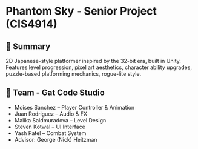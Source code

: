 # Phantom Sky - Senior Project (CIS4914)

## 📖 Summary  
2D Japanese-style platformer inspired by the 32-bit era, built in Unity.  
Features level progression, pixel art aesthetics, character ability upgrades, puzzle-based platforming mechanics, rogue-lite style.  

## 👥 Team - Gat Code Studio
- Moises Sanchez – Player Controller & Animation  
- Juan Rodriguez – Audio & FX  
- Malika Saidmuradova – Level Design  
- Steven Kotwal – UI Interface  
- Yash Patel – Combat System  
- Advisor: George (Nick) Heitzman  
